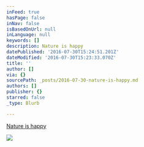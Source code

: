 ```yaml
---
inFeed: true
hasPage: false
inNav: false
isBasedOnUrl: null
inLanguage: null
keywords: []
description: Nature is happy
datePublished: '2016-07-30T15:24:51.201Z'
dateModified: '2016-07-30T15:23:33.070Z'
title: ''
author: []
via: {}
sourcePath: _posts/2016-07-30-nature-is-happy.md
authors: []
publisher: {}
starred: false
_type: Blurb

---
```

[Nature is happy][0]

[][0]
![](https://the-grid-user-content.s3-us-west-2.amazonaws.com/7261d887-eaaa-4edc-8a1f-0109be099b88.jpg)

[0]: https://thegrid.ai/nature-is-happy/nature-is-happy/